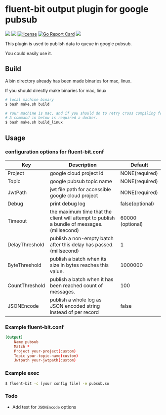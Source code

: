 # fluent-bit output plugin for google pubsub

<p align="left">    
  <a href="https://circleci.com/gh/gjbae1212/fluent-bit-pubsub/tree/master"><img src="https://circleci.com/gh/gjbae1212/fluent-bit-pubsub/tree/master.svg?style=svg"/></a>
  <a href="https://hits.seeyoufarm.com"/><img src="https://hits.seeyoufarm.com/api/count/incr/badge.svg?url=https%3A%2F%2Fgithub.com%2Fgjbae1212%2Ffluent-bit-pubsub"/></a>
  <a href="/LICENSE"><img src="https://img.shields.io/badge/license-MIT-GREEN.svg" alt="license" /></a>
  <a href="https://goreportcard.com/report/github.com/gjbae1212/fluent-bit-pubsub"><img src="https://goreportcard.com/badge/github.com/gjbae1212/fluent-bit-pubsub" alt="Go Report Card" /></a>
  <a href="https://codecov.io/gh/gjbae1212/fluent-bit-pubsub"><img src="https://codecov.io/gh/gjbae1212/fluent-bit-pubsub/branch/master/graph/badge.svg"/></a>        
</p>

This plugin is used to publish data to queue in google pubsub. 

You could easily use it.

## Build
A bin directory already has been made binaries for mac, linux.

If you should directly make binaries for mac, linux
```bash
# local machine binary
$ bash make.sh build

# Your machine is mac, and if you should do to retry cross compiling for linux.
# A command in below is required a docker.  
$ bash make.sh build_linux
```

## Usage
### configuration options for fluent-bit.conf
| Key           | Description                                    | Default        |
| ----------------|------------------------------------------------|----------------|
| Project         | google cloud project id | NONE(required) |
| Topic           | google pubsub topic name | NONE(required) |
| JwtPath         | jwt file path for accessible google cloud project | NONE(required) |
| Debug           | print debug log | false(optional) |
| Timeout         | the maximum time that the client will attempt to publish a bundle of messages. (millsecond) | 60000 (optional)|
| DelayThreshold  | publish a non-empty batch after this delay has passed. (millsecond) | 1  |
| ByteThreshold   | publish a batch when its size in bytes reaches this value. | 1000000 |
| CountThreshold  | publish a batch when it has been reached count of messages. | 100  |
| JSONEncode      | publish a whole log as JSON encoded string instead of per record | false |

### Example fluent-bit.conf
```conf
[Output]
    Name pubsub
    Match *
    Project your-project(custom)
    Topic your-topic-name(custom)
    Jwtpath your-jwtpath(custom)    
```

### Example exec
```bash
$ fluent-bit -c [your config file] -e pubsub.so 
```

### Todo
- Add test for `JSONEncode` options
